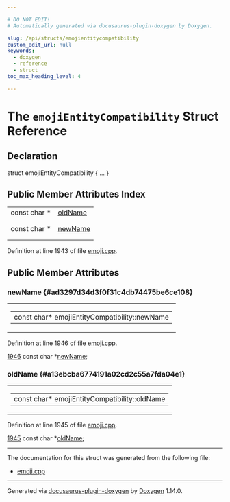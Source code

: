 ```yaml
---

# DO NOT EDIT!
# Automatically generated via docusaurus-plugin-doxygen by Doxygen.

slug: /api/structs/emojientitycompatibility
custom_edit_url: null
keywords:
  - doxygen
  - reference
  - struct
toc_max_heading_level: 4

---
```


<div class="doxyPage">

# The `emojiEntityCompatibility` Struct Reference



## Declaration

<div class="doxyDeclaration">
struct emojiEntityCompatibility { ... }
</div>

## Public Member Attributes Index

<table class="doxyMembersIndex">

<tr class="doxyMemberIndexItem">
<td class="doxyMemberIndexItemType" align="left" valign="top">const char *</td>
<td class="doxyMemberIndexItemName" align="left" valign="top"><a href="#a13ebcba6774191a02cd2c55a7fda04e1">oldName</a></td>
</tr>
<tr class="doxyMemberIndexDescription">
<td class="doxyMemberIndexDescriptionLeft"></td>
<td class="doxyMemberIndexDescriptionRight">
</td>
</tr>
<tr class="doxyMemberIndexSeparator">
<td class="doxyMemberIndexSeparator" colspan="2"></td>
</tr>

<tr class="doxyMemberIndexItem">
<td class="doxyMemberIndexItemType" align="left" valign="top">const char *</td>
<td class="doxyMemberIndexItemName" align="left" valign="top"><a href="#ad3297d34d3f0f31c4db74475be6ce108">newName</a></td>
</tr>
<tr class="doxyMemberIndexDescription">
<td class="doxyMemberIndexDescriptionLeft"></td>
<td class="doxyMemberIndexDescriptionRight">
</td>
</tr>
<tr class="doxyMemberIndexSeparator">
<td class="doxyMemberIndexSeparator" colspan="2"></td>
</tr>

</table>


<p>Definition at line 1943 of file <a href="/web-doxygen/docs/api/files/src/emoji-cpp">emoji.cpp</a>.</p>

<div class="doxySectionDef">

## Public Member Attributes

### newName {#ad3297d34d3f0f31c4db74475be6ce108}

<div class="doxyMemberItem">
<div class="doxyMemberProto">
<table class="doxyMemberLabels">
<tr class="doxyMemberLabels">
<td class="doxyMemberLabelsLeft">
<table class="doxyMemberName">
<tr>
<td class="doxyMemberName">const char* emojiEntityCompatibility::newName</td>
</tr>
</table>
</td>
</tr>
</table>
</div>
<div class="doxyMemberDoc">


<p>Definition at line 1946 of file <a href="/web-doxygen/docs/api/files/src/emoji-cpp">emoji.cpp</a>.</p>

<div class="doxyProgramListing">

<div class="doxyCodeLine"><span class="doxyLineNumber"><a href="#ad3297d34d3f0f31c4db74475be6ce108">1946</a></span><span class="doxyLineContent"><span class="doxyHighlight">  </span><span class="doxyHighlightKeyword">const</span><span class="doxyHighlight"> </span><span class="doxyHighlightKeywordType">char</span><span class="doxyHighlight"> *<a href="#ad3297d34d3f0f31c4db74475be6ce108">newName</a>;</span></span></div>

</div>

</div>
</div>

### oldName {#a13ebcba6774191a02cd2c55a7fda04e1}

<div class="doxyMemberItem">
<div class="doxyMemberProto">
<table class="doxyMemberLabels">
<tr class="doxyMemberLabels">
<td class="doxyMemberLabelsLeft">
<table class="doxyMemberName">
<tr>
<td class="doxyMemberName">const char* emojiEntityCompatibility::oldName</td>
</tr>
</table>
</td>
</tr>
</table>
</div>
<div class="doxyMemberDoc">


<p>Definition at line 1945 of file <a href="/web-doxygen/docs/api/files/src/emoji-cpp">emoji.cpp</a>.</p>

<div class="doxyProgramListing">

<div class="doxyCodeLine"><span class="doxyLineNumber"><a href="#a13ebcba6774191a02cd2c55a7fda04e1">1945</a></span><span class="doxyLineContent"><span class="doxyHighlight">  </span><span class="doxyHighlightKeyword">const</span><span class="doxyHighlight"> </span><span class="doxyHighlightKeywordType">char</span><span class="doxyHighlight"> *<a href="#a13ebcba6774191a02cd2c55a7fda04e1">oldName</a>;</span></span></div>

</div>

</div>
</div>

</div>

<hr/>

<p>The documentation for this struct was generated from the following file:</p>

<ul>
<li><a href="/web-doxygen/docs/api/files/src/emoji-cpp">emoji.cpp</a></li>
</ul>

<hr/>

<p class="doxyGeneratedBy">Generated via <a href="https://github.com/xpack/docusaurus-plugin-doxygen">docusaurus-plugin-doxygen</a> by <a href="https://www.doxygen.nl">Doxygen</a> 1.14.0.</p>

</div>
